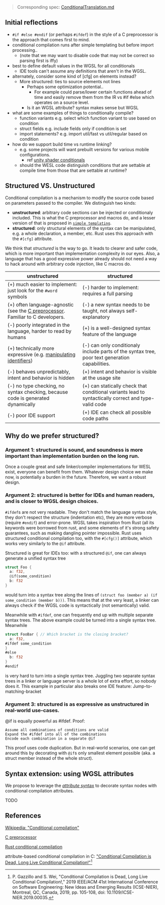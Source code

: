> Corresponding spec: [ConditionalTranslation.md](ConditionalTranslation.md)

## Initial reflections

* `#if #else #endif` (or perhaps `#ifdef`) in the style of a C preprocessor 
  is the approach that comes first to mind.
* conditional compilation runs after simple templating but before import processing..
  * (note that we may want to disable code that may not be correct so parsing first is iffy)
* best to define default values in the WGSL for all conditionals
  * IDE tools can't assume any definitions that aren't in the WGSL.
* alternately, consider some kind of [cfg] on elements instead? 
  * More structured: ties to source elements not lines
    * Perhaps some optimization potential..
      * For example could parse/lower certain functions ahead of 
        time and easily remove them from the IR vs #if #else which operates on a source level.
    * Is it an WGSL attribute? syntax makes sense but WGSL
* what are some examples of things to conditionally compile?
  * function variants e.g. select which function variant to use based on condition
  * struct fields e.g. include fields only if condition is set
  * import statements? e.g. import util/fast vs util/regular based on condition
* how do we support build time vs runtime linking?
  * e.g. some projects will want prebuilt versions for various mobile configurations.
    * ref [unity shader conditionals](https://docs.unity3d.com/Manual/shader-conditionals.html)
  * should the WESL code distinguish conditions that are settable at compile time from those that are settable at runtime?

## Structured VS. Unstructured

Conditional compilation is a mechanism to modify the source code based on parameters passed to the compiler. We distinguish two kinds:

 * **unstructured**: arbitrary code sections can be injected or conditionaly included. This is what the C preprocessor and macros do, and a lesser version of that is proposed in [`simple templating`](SimpleTemplating.md). 
 * **structured**: only structural elements of the syntax can be manipulated, e.g. a whole declaration, a member, etc. Rust uses this approach with the `#[cfg]` attribute.

We think that *structured* is the way to go. It leads to clearer and safer code, which is more important than implementation complexity in our eyes.
Also, a language that has a good expressive power already should not need a way to hack around with arbitrary code injection, like C macros do.

| unstructured | structured |
|--------------|------------|
| (+) much easier to implement: just look for the `#word` symbols | (-) harder to implement: requires a full parsing |
| (+) often language-agnostic (see the [C preprocessor](https://en.wikipedia.org/wiki/C_preprocessor). Familiar to C developers. | (-) a new syntax needs to be taught, not always self-explanatory |
| (-) poorly integrated in the language, harder to read by humans | (+) is a well-designed syntax feature of the language |
| (+) technically more expressive (e.g. [manipulating identifiers](https://en.wikipedia.org/wiki/C_preprocessor#Token_concatenation)) | (-) can only conditionaly include parts of the syntax tree, poor text generation capabilities. |
| (-) behaves unpredictably, intent and behavior is hidden | (+) intent and behavior is visible at the usage site |
| (-) no type checking, no syntax checking, because code is generated dynamically | (+) can statically check that conditional variants lead to syntactically correct and type-valid code |
| (-) poor IDE support | (+) IDE can check all possible code paths |

## Why do we prefer structured?

### Argument 1: structured is sound, and soundness is more important than implementation burden on the long run.

Once a couple great and safe linker/compiler implementations for WESL exist, everyone can benefit from them.
Whatever design choice we make now, is potentially a burden in the future. Therefore, we want a robust design.

### Argument 2: structured is better for IDEs and human readers, and is closer to WGSL design choices.

`#ifdef`s are not very readable. They don't match the language syntax style, they don't respect the structure (indentation etc), they are more verbose (require `#endif`) and error-prone.
WGSL takes inspiration from Rust (all its keywords were borrowed from rust, and some elements of it's strong safety guarantees, such as making dangling pointer impossible.
Rust uses structured conditional compilation too, with the `#[cfg()]` attribute, which works very similarly to the `@if` attribute.

Structured is great for IDEs too: with a structured `@if`, one can always generate a unified syntax tree
```rs
struct Foo {
  a: f32,
  @if(some_condition)
  b: f32
}
```
would turn into a syntax tree along the lines of `(struct foo (member a) (if some_condition (member b)))`.
This means that at the very least, a linker can always check if the WGSL code is syntactically (not semantically) valid.

Meanwhile with `#ifdef`, one can frequently end up with multiple separate syntax trees. The above example could be turned into a single syntax tree. Meanwhile
```rs
struct FooBar { // Which bracket is the closing bracket?
  a: f32,
#ifdef some_condition
}
#else
  b: f32
}
#endif
```
is very hard to turn into a single syntax tree. Juggling two separate syntax trees in a linker or language server is a whole lot of extra effort, so nobody does it.
This example in particular also breaks one IDE feature: Jump-to-matching-bracket

### Argument 3: structured is as expressive as unstructured in real-world use-cases.

@if is equally powerful as #ifdef. Proof:

    Assume all combinations of conditions are valid
    Expand the #ifdef into all of the combinations
    Encode each combination in a separate @if

This proof uses code duplication. But in real-world scenarios, one can get around this by decorating with `@if`s only smallest element possible (aka. a struct member instead of the whole struct).

## Syntax extension: using WGSL attributes

We propose to leverage the [*attribute* syntax](https://www.w3.org/TR/WGSL/#attributes) to decorate syntax nodes with conditional compilation attributes.

TODO

## References

[Wikipedia: "Conditional compilation"](https://en.wikipedia.org/wiki/Conditional_compilation)

[C preprocessor](https://en.wikipedia.org/wiki/C_preprocessor)

[Rust conditional compilation](https://doc.rust-lang.org/reference/conditional-compilation.html)

attribute-based conditional compilation in C: ["Conditional Compilation is Dead, Long Live Conditional Compilation!"](https://www.paulgazzillo.com/papers/icse19nier.pdf)[^1]

[^1]: P. Gazzillo and S. Wei, "Conditional Compilation is Dead, Long Live Conditional Compilation!," 2019 IEEE/ACM 41st International Conference on Software Engineering: New Ideas and Emerging Results (ICSE-NIER), Montreal, QC, Canada, 2019, pp. 105-108, doi: 10.1109/ICSE-NIER.2019.00035.
